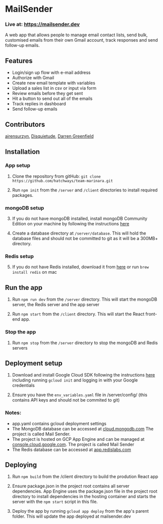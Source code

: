 # MailSender

### Live at: https://mailsender.dev

A web app that allows people to manage email contact lists, send bulk, customised emails from their own Gmail account, track responses and send follow-up emails.

## Features

- Login/sign up flow with e-mail address
- Authorize with Gmail
- Create new email template with variables
- Upload a sales list in csv or input via form
- Review emails before they get sent
- Hit a button to send out all of the emails
- Track replies in dashboard
- Send follow-up emails

## Contributors

[airensurzyn](https://github.com/airensurzyn), [Disquietude](https://github.com/Disquietude), [Darren Greenfield](https://github.com/umbauk)

## Installation

### App setup

1. Clone the repository from gitHub: `git clone https://github.com/hatchways/team-marinara.git`

2. Run `npm init` from the `/server` and `/client` directories to install required packages.

### mongoDB setup

3. If you do not have mongoDB installed, install mongoDB Community Edition on your machine by following the instructions [here](https://docs.mongodb.com/manual/installation/)

4. Create a database directory at `/server/database`. This will hold the database files and should not be committed to git as it will be a 300MB+ directory.

### Redis setup

5. If you do not have Redis installed, download it from [here](https://redis.io/download) or run `brew install redis` on mac

## Run the app

1. Run `npm run dev` from the `/server` directory. This will start the mongoDB server, the Redis server and the app server

2. Run `npm start` from the `/client` directory. This will start the React front-end app.

### Stop the app

1. Run `npm stop` from the `/server` directory to stop the mongoDB and Redis servers

## Deployment setup

1. Download and install Google Cloud SDK following the instructions [here](https://cloud.google.com/sdk/docs#mac) including running `gcloud init` and logging in with your Google credentials

2. Ensure you have the `env_variables.yaml` file in /server/config/ (this contains API keys and should not be commited to git)

### Notes:

- app.yaml contains gcloud deployment settings
- The MongoDB database can be accessed at [cloud.mongodb.com](cloud.mongodb.com) The project is called Mail Sender.
- The project is hosted on GCP App Engine and can be managed at [console.cloud.google.com](console.cloud.google.com). The project is called Mail Sender
- The Redis database can be accessed at [app.redislabs.com](app.redislabs.com)

## Deploying

1. Run `npm build` from the /client directory to build the prodution React app

2. Ensure package.json in the project root contains all server dependencies. App Engine uses the package.json file in the project root directory to install dependencies in the hosting container and starts the server with the `npm start` script in this file.

3. Deploy the app by running `gcloud app deploy` from the app's parent folder. This will update the app deployed at mailsender.dev
